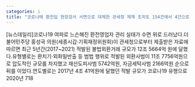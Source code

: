 ```yaml
---
categories: i
title: "코로나에 환전업 현장검사 서면으로 대체한 관세청 제재 조치도 154건에서 4건으로 뚝"
---
```

[뉴스데일리]코로나19 여파로 느슨해진 환전영업자 관리 실태가 수면 위로 드러났다.더불어민주당 홍성국 의원(세종시갑·기획재정위원회)이 관세청으로부터 제출받은 자료에 따르면 최근 5년간(2017~2021) 적발된 불법외환거래 규모가 12조 5664억 원에 달했다.유형별로는 환치기·외화밀반출 등 범법 행위로 적발된 외환사범이 11조 7756억원으로 압도적인 규모를 차지했고 재산도피사범 5742억원, 자금세탁사범 2166억원 순으로 뒤를 이었다.연도별로는 2017년 4조 41억원에 달했던 적발 규모가 코로나19 유행으로 2020년 718